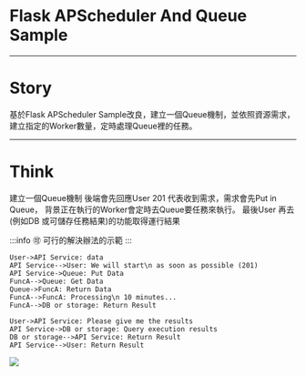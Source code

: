 # Flask APScheduler And Queue Sample

---

# Story

基於Flask APScheduler Sample改良，建立一個Queue機制，並依照資源需求，
建立指定的Worker數量，定時處理Queue裡的任務。

---

# Think

建立一個Queue機制
後端會先回應User 201 代表收到需求，需求會先Put in Queue，
背景正在執行的Worker會定時去Queue要任務來執行。
最後User 再去(例如DB 或可儲存任務結果)的功能取得運行結果

:::info
:accept: 可行的解決辦法的示範
:::

```sequence
User->API Service: data
API Service-->User: We will start\n as soon as possible (201)
API Service->Queue: Put Data
FuncA-->Queue: Get Data
Queue->FuncA: Return Data
FuncA-->FuncA: Processing\n 10 minutes...
FuncA-->DB or storage: Return Result
```

```sequence
User->API Service: Please give me the results
API Service->DB or storage: Query execution results
DB or storage-->API Service: Return Result
API Service-->User: Return Result
```

![](https://i.imgur.com/E5nnELV.png)